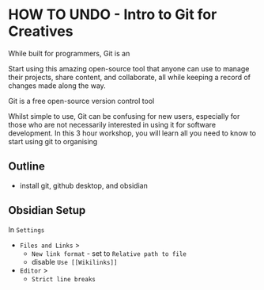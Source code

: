 # HOW TO UNDO - Intro to Git for Creatives

While built for programmers, Git is an

Start using this amazing open-source tool that anyone can use to manage their projects, share content, and collaborate, all while keeping a record of changes made along the way.





Git is a free open-source version control tool



Whilst simple to use, Git can be confusing for new users, especially for those who are not necessarily interested in using it for software development.  In this 3 hour workshop, you will learn all you need to know to start using git to organising



## Outline

- install git, github desktop, and obsidian





## Obsidian Setup

In `Settings` 

 - `Files and Links` >
	- `New link format` - set to `Relative path to file`
	- disable `Use [[Wikilinks]]`
 - `Editor` >
 	- `Strict line breaks`
